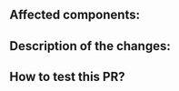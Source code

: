<!--
    Please fill in the following form before submitting this PR
    and ensure that your code follows our coding style guideline:
    https://graphene.readthedocs.io/en/latest/devel/coding-style.html -->

## Affected components:

## Description of the changes: <!-- (reasons and measures) -->

## How to test this PR? <!-- (if applicable) -->

